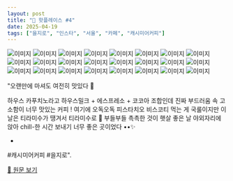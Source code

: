 ```yaml
---
layout: post
title: "📍 핫플레이스 #4"
date: 2025-04-19
tags: ["을지로", "인스타", "서울", "카페", "캐시미어커피"]
---
```


![이미지](https://scontent-ssn1-1.cdninstagram.com/v/t51.2885-19/335908644_131684123187302_500198509256456708_n.jpg?stp=dst-jpg_s150x150_tt6&_nc_ht=scontent-ssn1-1.cdninstagram.com&_nc_cat=102&_nc_oc=Q6cZ2QGhC3PTBPCcVhBFob5Om8gBpSgqvASJQqJESr6MxDG1zjw2bfMDi6EfFAymP5FgDyc&_nc_ohc=1wckaoxPwKoQ7kNvwFYINRo&_nc_gid=QOJhtR5crzGciJVWx3uC4Q&edm=APs17CUBAAAA&ccb=7-5&oh=00_AfFrkKUf-ffLK3IYmpDQ1NSx53kqJsf4jK5tQIJV_4sbRQ&oe=680987D8&_nc_sid=10d13b)
![이미지](https://scontent-ssn1-1.cdninstagram.com/v/t51.2885-15/489500677_18402242752100869_7849146220390191628_n.jpg?stp=dst-jpg_e15_tt6&efg=eyJ2ZW5jb2RlX3RhZyI6IkNBUk9VU0VMX0lURU0uaW1hZ2VfdXJsZ2VuLjcyMHg5MDAuc2RyLmY3NTc2MS5kZWZhdWx0X2NvdmVyX2ZyYW1lIn0&_nc_ht=scontent-ssn1-1.cdninstagram.com&_nc_cat=101&_nc_oc=Q6cZ2QH7Uz7FvgrvCMsywXCa-aU3pXPJtMlx2Vw_OULSuNyoAN_9UXEgTnpSViFJIBlXxgY&_nc_ohc=baLpERusJp8Q7kNvwFPk1d-&_nc_gid=QOJhtR5crzGciJVWx3uC4Q&edm=APs17CUBAAAA&ccb=7-5&ig_cache_key=MzYxMTkwMjI3MTg5MzU5OTg3MQ%3D%3D.3-ccb7-5&oh=00_AfEP5fxviHeiPFH18y0oLriHWYYvr2TkSRRUN8UeW7fwwg&oe=68096A9D&_nc_sid=10d13b)
![이미지](https://scontent-ssn1-1.cdninstagram.com/v/t51.2885-19/437741426_446461877800908_5445573032431614316_n.jpg?stp=dst-jpg_s150x150_tt6&_nc_ht=scontent-ssn1-1.cdninstagram.com&_nc_cat=100&_nc_oc=Q6cZ2QGhC3PTBPCcVhBFob5Om8gBpSgqvASJQqJESr6MxDG1zjw2bfMDi6EfFAymP5FgDyc&_nc_ohc=Yb0i-9_qAUUQ7kNvwHtMg5y&_nc_gid=QOJhtR5crzGciJVWx3uC4Q&edm=APs17CUBAAAA&ccb=7-5&oh=00_AfFL461lA-vg-n_LvTddPgFE2mRFinwoSJFX0VaGGFvF6Q&oe=6809680F&_nc_sid=10d13b)
![이미지](https://scontent-ssn1-1.cdninstagram.com/v/t51.2885-19/151847588_145859047356134_7406033834032805692_n.jpg?stp=dst-jpg_s150x150_tt6&_nc_ht=scontent-ssn1-1.cdninstagram.com&_nc_cat=102&_nc_oc=Q6cZ2QGhC3PTBPCcVhBFob5Om8gBpSgqvASJQqJESr6MxDG1zjw2bfMDi6EfFAymP5FgDyc&_nc_ohc=UD_s2Q9xJXIQ7kNvwGKlV9h&_nc_gid=QOJhtR5crzGciJVWx3uC4Q&edm=APs17CUBAAAA&ccb=7-5&oh=00_AfFDUS6u3cItwklSdSOfAZxsVuwa6P1AV-oB-cLQg1lZMw&oe=68098DB3&_nc_sid=10d13b)
![이미지](https://scontent-ssn1-1.cdninstagram.com/v/t51.2885-19/486407127_1196169382222151_6429178161865217852_n.jpg?stp=dst-jpg_s150x150_tt6&_nc_ht=scontent-ssn1-1.cdninstagram.com&_nc_cat=111&_nc_oc=Q6cZ2QGhC3PTBPCcVhBFob5Om8gBpSgqvASJQqJESr6MxDG1zjw2bfMDi6EfFAymP5FgDyc&_nc_ohc=10weaXV1ZO0Q7kNvwEO5PD9&_nc_gid=QOJhtR5crzGciJVWx3uC4Q&edm=APs17CUBAAAA&ccb=7-5&oh=00_AfHNiEfQU7Z2uV_NgG2tw4fh5RDjcswCCeFh9Xv11zEYMA&oe=68097988&_nc_sid=10d13b)
![이미지](https://scontent-ssn1-1.cdninstagram.com/v/t51.2885-19/437196741_787726490084213_3818757272439776629_n.jpg?stp=dst-jpg_s150x150_tt6&_nc_ht=scontent-ssn1-1.cdninstagram.com&_nc_cat=105&_nc_oc=Q6cZ2QGhC3PTBPCcVhBFob5Om8gBpSgqvASJQqJESr6MxDG1zjw2bfMDi6EfFAymP5FgDyc&_nc_ohc=G9UWO3YOV-gQ7kNvwGt_iek&_nc_gid=QOJhtR5crzGciJVWx3uC4Q&edm=APs17CUBAAAA&ccb=7-5&oh=00_AfHe5LVHkOAPMV0ni0EjZbJHGYHb5Sv1uI-6ZfhwCnnVoQ&oe=680983FD&_nc_sid=10d13b)
![이미지](https://scontent-ssn1-1.cdninstagram.com/v/t51.2885-19/286670224_296292106050675_1165332711468334110_n.jpg?stp=dst-jpg_s150x150_tt6&_nc_ht=scontent-ssn1-1.cdninstagram.com&_nc_cat=103&_nc_oc=Q6cZ2QGhC3PTBPCcVhBFob5Om8gBpSgqvASJQqJESr6MxDG1zjw2bfMDi6EfFAymP5FgDyc&_nc_ohc=qDGsIz97olgQ7kNvwE9k-k5&_nc_gid=QOJhtR5crzGciJVWx3uC4Q&edm=APs17CUBAAAA&ccb=7-5&oh=00_AfG3zQZhNZoz-i2rqg-j8AmfCqnDfiJ_as-ts8aMnRq6cA&oe=6809740D&_nc_sid=10d13b)
![이미지](https://scontent-ssn1-1.cdninstagram.com/v/t51.2885-19/441206289_1914520535661383_466874347812583948_n.jpg?stp=dst-jpg_s150x150_tt6&_nc_ht=scontent-ssn1-1.cdninstagram.com&_nc_cat=111&_nc_oc=Q6cZ2QGhC3PTBPCcVhBFob5Om8gBpSgqvASJQqJESr6MxDG1zjw2bfMDi6EfFAymP5FgDyc&_nc_ohc=aogN3e6PtRcQ7kNvwHLCxi_&_nc_gid=QOJhtR5crzGciJVWx3uC4Q&edm=APs17CUBAAAA&ccb=7-5&oh=00_AfH6yFdq_eRutAvNCOmIXglzlUYlD95jjIVpp9fvB06pdQ&oe=680982CA&_nc_sid=10d13b)
![이미지](https://scontent-ssn1-1.cdninstagram.com/v/t51.2885-19/254074276_1289253658202434_3774638457759503800_n.jpg?stp=dst-jpg_s150x150_tt6&_nc_ht=scontent-ssn1-1.cdninstagram.com&_nc_cat=110&_nc_oc=Q6cZ2QGhC3PTBPCcVhBFob5Om8gBpSgqvASJQqJESr6MxDG1zjw2bfMDi6EfFAymP5FgDyc&_nc_ohc=OjtAiADDDqwQ7kNvwHFeO31&_nc_gid=QOJhtR5crzGciJVWx3uC4Q&edm=APs17CUBAAAA&ccb=7-5&oh=00_AfFl9mV_yG7YbLAAtE65Q4CJMa-0m5Ze9m4YmJ2eWXcOlg&oe=6809832C&_nc_sid=10d13b)
![이미지](https://scontent-ssn1-1.cdninstagram.com/v/t51.2885-19/473184205_1752560718865353_4001180578271726210_n.jpg?stp=dst-jpg_s150x150_tt6&_nc_ht=scontent-ssn1-1.cdninstagram.com&_nc_cat=109&_nc_oc=Q6cZ2QGhC3PTBPCcVhBFob5Om8gBpSgqvASJQqJESr6MxDG1zjw2bfMDi6EfFAymP5FgDyc&_nc_ohc=WMxTISfItq4Q7kNvwEz4GQI&_nc_gid=QOJhtR5crzGciJVWx3uC4Q&edm=APs17CUBAAAA&ccb=7-5&oh=00_AfG-XXd-5CCm8MDBILxV6M_J1GtHnbjiPtLe7QbKNAIKIQ&oe=68096232&_nc_sid=10d13b)
![이미지](https://scontent-ssn1-1.cdninstagram.com/v/t51.2885-15/489445599_18401411611100869_8718234878334241833_n.jpg?stp=dst-jpg_e35_tt6&cb=30a688f7-4a514005&efg=eyJ2ZW5jb2RlX3RhZyI6IkNBUk9VU0VMX0lURU0uaW1hZ2VfdXJsZ2VuLjE0NDB4MTgwMC5zZHIuZjc1NzYxLmRlZmF1bHRfaW1hZ2UifQ&_nc_ht=scontent-ssn1-1.cdninstagram.com&_nc_cat=101&_nc_oc=Q6cZ2QHfmRo0Qnubc3Ka1UNMcjWDFKi6CHEr_QzFk-vFimdiNow-cEGQ4DF6QG9fHFljcWg&_nc_ohc=MX4svXcmR1kQ7kNvwFjyk1k&_nc_gid=QOJhtR5crzGciJVWx3uC4Q&edm=APs17CUBAAAA&ccb=7-5&ig_cache_key=MzYwODMxMTExODA0NDYwNDI5Mg%3D%3D.3-ccb7-5-cb30a688f7-4a514005&oh=00_AfEagrCVjMNEqXj0Rp9w6epK3QiVldQNfZebD1Ca0X39yA&oe=680994A4&_nc_sid=10d13b)
![이미지](https://scontent-ssn1-1.cdninstagram.com/v/t51.2885-19/407273643_734255208622313_8622785385349086665_n.jpg?stp=dst-jpg_s150x150_tt6&_nc_ht=scontent-ssn1-1.cdninstagram.com&_nc_cat=105&_nc_oc=Q6cZ2QGhC3PTBPCcVhBFob5Om8gBpSgqvASJQqJESr6MxDG1zjw2bfMDi6EfFAymP5FgDyc&_nc_ohc=35uAAOAWxkMQ7kNvwHnJg65&_nc_gid=QOJhtR5crzGciJVWx3uC4Q&edm=APs17CUBAAAA&ccb=7-5&oh=00_AfHlin8IBlvf_KQAq7lnw_rQmDxVRBJmVPETfGO48UAMxg&oe=68096D45&_nc_sid=10d13b)
![이미지](https://scontent-ssn1-1.cdninstagram.com/v/t51.2885-15/489700301_18401411791100869_6066145970573627534_n.jpg?stp=dst-jpg_e15_tt6&efg=eyJ2ZW5jb2RlX3RhZyI6IkNBUk9VU0VMX0lURU0uaW1hZ2VfdXJsZ2VuLjcyMHg5MDAuc2RyLmY3NTc2MS5kZWZhdWx0X2NvdmVyX2ZyYW1lIn0&_nc_ht=scontent-ssn1-1.cdninstagram.com&_nc_cat=101&_nc_oc=Q6cZ2QHfmRo0Qnubc3Ka1UNMcjWDFKi6CHEr_QzFk-vFimdiNow-cEGQ4DF6QG9fHFljcWg&_nc_ohc=2gMHsPw07DkQ7kNvwHNcKjo&_nc_gid=QOJhtR5crzGciJVWx3uC4Q&edm=APs17CUBAAAA&ccb=7-5&ig_cache_key=MzYwODMwNjYyNDMxNzcyMjQxMA%3D%3D.3-ccb7-5&oh=00_AfGYv23OnBeh7H8oAzeYq4Pq_711VaedZN_pXLtiQk64QA&oe=68097908&_nc_sid=10d13b)
![이미지](https://scontent-ssn1-1.cdninstagram.com/v/t51.2885-15/491462331_18402348988100869_5603381905294281167_n.jpg?stp=dst-jpg_e15_tt6&efg=eyJ2ZW5jb2RlX3RhZyI6IkNBUk9VU0VMX0lURU0uaW1hZ2VfdXJsZ2VuLjcyMHg5MDAuc2RyLmY3NTc2MS5kZWZhdWx0X2NvdmVyX2ZyYW1lIn0&_nc_ht=scontent-ssn1-1.cdninstagram.com&_nc_cat=101&_nc_oc=Q6cZ2QH7Uz7FvgrvCMsywXCa-aU3pXPJtMlx2Vw_OULSuNyoAN_9UXEgTnpSViFJIBlXxgY&_nc_ohc=DdmfeUdnnm8Q7kNvwEoF0SO&_nc_gid=QOJhtR5crzGciJVWx3uC4Q&edm=APs17CUBAAAA&ccb=7-5&ig_cache_key=MzYxMjM1NDk5MjQ3MDM3OTE3MA%3D%3D.3-ccb7-5&oh=00_AfHzLJK6PzLxJ5ieSP_ANkonzYfGqsBD-ZBONJ3TheYE8w&oe=6809899E&_nc_sid=10d13b)
![이미지](https://scontent-ssn1-1.cdninstagram.com/v/t51.2885-19/458277690_3922511591404540_265108197434193010_n.jpg?stp=dst-jpg_s150x150_tt6&_nc_ht=scontent-ssn1-1.cdninstagram.com&_nc_cat=104&_nc_oc=Q6cZ2QGhC3PTBPCcVhBFob5Om8gBpSgqvASJQqJESr6MxDG1zjw2bfMDi6EfFAymP5FgDyc&_nc_ohc=iCO2aCiiUsAQ7kNvwFcWl8n&_nc_gid=QOJhtR5crzGciJVWx3uC4Q&edm=APs17CUBAAAA&ccb=7-5&oh=00_AfFGB4LKvwSCn5g4qMOSuTXKXumrOP9LtspedRfe63wg8g&oe=68098A09&_nc_sid=10d13b)
![이미지](https://scontent-ssn1-1.cdninstagram.com/v/t51.2885-19/440572269_972445090987820_4087489986540951990_n.jpg?stp=dst-jpg_s150x150_tt6&_nc_ht=scontent-ssn1-1.cdninstagram.com&_nc_cat=108&_nc_oc=Q6cZ2QGhC3PTBPCcVhBFob5Om8gBpSgqvASJQqJESr6MxDG1zjw2bfMDi6EfFAymP5FgDyc&_nc_ohc=FtWOPMmHV-8Q7kNvwGlfHbs&_nc_gid=QOJhtR5crzGciJVWx3uC4Q&edm=APs17CUBAAAA&ccb=7-5&oh=00_AfEV69sfFDYrGNjBEXGqOiHLA_zMUAiRCCVLqQDNtsUh8g&oe=68096FB7&_nc_sid=10d13b)
![이미지](https://scontent-ssn1-1.cdninstagram.com/v/t51.2885-15/491462181_18402076252100869_2617319878836959312_n.jpg?stp=dst-jpg_e35_tt6&cb=30a688f7-4a514005&efg=eyJ2ZW5jb2RlX3RhZyI6IkNBUk9VU0VMX0lURU0uaW1hZ2VfdXJsZ2VuLjE0NDB4MTgwMC5zZHIuZjc1NzYxLmRlZmF1bHRfaW1hZ2UifQ&_nc_ht=scontent-ssn1-1.cdninstagram.com&_nc_cat=101&_nc_oc=Q6cZ2QH7Uz7FvgrvCMsywXCa-aU3pXPJtMlx2Vw_OULSuNyoAN_9UXEgTnpSViFJIBlXxgY&_nc_ohc=uWTPokl7oqkQ7kNvwEWBjIS&_nc_gid=QOJhtR5crzGciJVWx3uC4Q&edm=APs17CUBAAAA&ccb=7-5&ig_cache_key=MzYxMTE2Mjc2MTUxMzg0ODk4OA%3D%3D.3-ccb7-5-cb30a688f7-4a514005&oh=00_AfF2rpcYO7KSv8QV5_JfebyxThX_QuxcI-RlfizEBIwtfg&oe=68097F6D&_nc_sid=10d13b)
![이미지](https://scontent-ssn1-1.cdninstagram.com/v/t51.2885-19/400205605_303992789167196_6248113041217822443_n.jpg?stp=dst-jpg_s150x150_tt6&_nc_ht=scontent-ssn1-1.cdninstagram.com&_nc_cat=108&_nc_oc=Q6cZ2QGhC3PTBPCcVhBFob5Om8gBpSgqvASJQqJESr6MxDG1zjw2bfMDi6EfFAymP5FgDyc&_nc_ohc=2f_U97Itov4Q7kNvwGykwpG&_nc_gid=QOJhtR5crzGciJVWx3uC4Q&edm=APs17CUBAAAA&ccb=7-5&oh=00_AfEZH-nthE35MyMPqxD4MjvVbTWGhDgnU7iVTXDXjdOh0w&oe=68097495&_nc_sid=10d13b)
![이미지](https://scontent-ssn1-1.cdninstagram.com/v/t51.2885-15/491423420_1486899568955456_7820499761006070537_n.jpg?stp=dst-jpg_e15_tt6&cb=30a688f7-4a514005&efg=eyJ2ZW5jb2RlX3RhZyI6IkNMSVBTLmltYWdlX3VybGdlbi42NDB4MTEzNi5zZHIuZjcxODc4Lm5mcmFtZV9jb3Zlcl9mcmFtZSJ9&_nc_ht=scontent-ssn1-1.cdninstagram.com&_nc_cat=108&_nc_oc=Q6cZ2QH7Uz7FvgrvCMsywXCa-aU3pXPJtMlx2Vw_OULSuNyoAN_9UXEgTnpSViFJIBlXxgY&_nc_ohc=2lIXJO5zsBwQ7kNvwHtV-xJ&_nc_gid=QOJhtR5crzGciJVWx3uC4Q&edm=APs17CUBAAAA&ccb=7-5&ig_cache_key=MzYxNDE1NzMyNDcyNTU0NDYzMA%3D%3D.3-ccb7-5-cb30a688f7-4a514005&oh=00_AfEcaTbFJEV1MrxRJ3qVCUMXHIGw602NEGf_aOABdhuAaQ&oe=680992C3&_nc_sid=10d13b)
![이미지](https://scontent-ssn1-1.cdninstagram.com/v/t51.2885-19/375839291_1028348491942608_1494756028731607459_n.jpg?stp=dst-jpg_s150x150_tt6&_nc_ht=scontent-ssn1-1.cdninstagram.com&_nc_cat=100&_nc_oc=Q6cZ2QGhC3PTBPCcVhBFob5Om8gBpSgqvASJQqJESr6MxDG1zjw2bfMDi6EfFAymP5FgDyc&_nc_ohc=ST-PFZkUwkkQ7kNvwGxQCAw&_nc_gid=QOJhtR5crzGciJVWx3uC4Q&edm=APs17CUBAAAA&ccb=7-5&oh=00_AfF8zH_YWhgD5RY1xy9f3kygn5KWgzvyCxPEgfrr6yvONA&oe=68097C3D&_nc_sid=10d13b)
![이미지](https://scontent-ssn1-1.cdninstagram.com/v/t51.2885-15/491464173_18402510589100869_5551503254846417761_n.jpg?stp=dst-jpg_e35_tt6&cb=30a688f7-4a514005&efg=eyJ2ZW5jb2RlX3RhZyI6IkNBUk9VU0VMX0lURU0uaW1hZ2VfdXJsZ2VuLjE0NDB4MTgwMC5zZHIuZjc1NzYxLmRlZmF1bHRfaW1hZ2UifQ&_nc_ht=scontent-ssn1-1.cdninstagram.com&_nc_cat=101&_nc_oc=Q6cZ2QH7Uz7FvgrvCMsywXCa-aU3pXPJtMlx2Vw_OULSuNyoAN_9UXEgTnpSViFJIBlXxgY&_nc_ohc=nyy88Gn0DDAQ7kNvwGj-GBO&_nc_gid=QOJhtR5crzGciJVWx3uC4Q&edm=APs17CUBAAAA&ccb=7-5&ig_cache_key=MzYxMzI0Mjg2MjgzNzU0MDE1Mw%3D%3D.3-ccb7-5-cb30a688f7-4a514005&oh=00_AfFbckibvNZa4W2XhM2fOv0q3tQT8M9xZIC2ENYt6fF8MQ&oe=68097553&_nc_sid=10d13b)
![이미지](https://scontent-muc2-1.cdninstagram.com/v/t51.2885-19/464760996_1254146839119862_3605321457742435801_n.png?stp=dst-jpg_e0_s150x150_tt6&cb=8577c754-c2464923&_nc_ht=scontent-muc2-1.cdninstagram.com&_nc_cat=1&_nc_oc=Q6cZ2QHVbyE6lWxLBYH1_P4Zm3SV_PmyiflDUdtENVDU9VP4XT_Vb__AeAWauCmVhjcpgZ0&_nc_ohc=ZiRdUaUp31AQ7kNvwFyaCiC&_nc_gid=eJ5WQcgwEeSeyDVMMqx5JQ&edm=APXIsjUBAAAA&ccb=7-5&ig_cache_key=YW5vbnltb3VzX3Byb2ZpbGVfcGlj.3-ccb7-5-cb8577c754-c2464923&oh=00_AfHY9eAgdiabe2Ghq4-03Vk6xVv5YPFgwFKUtyz4TYylgw&oe=68097228&_nc_sid=ed4851)
![이미지](https://scontent-ssn1-1.cdninstagram.com/v/t51.2885-19/455840798_992941415936960_2385382744845716519_n.jpg?stp=dst-jpg_s150x150_tt6&_nc_ht=scontent-ssn1-1.cdninstagram.com&_nc_cat=108&_nc_oc=Q6cZ2QGhC3PTBPCcVhBFob5Om8gBpSgqvASJQqJESr6MxDG1zjw2bfMDi6EfFAymP5FgDyc&_nc_ohc=aHK4oApAbtoQ7kNvwH7f-ko&_nc_gid=QOJhtR5crzGciJVWx3uC4Q&edm=APs17CUBAAAA&ccb=7-5&oh=00_AfEiShh7bjMoHwE28szy6Jdb26KVni7zC47TbQWgpk5wLw&oe=680976A6&_nc_sid=10d13b)
![이미지](https://scontent-ssn1-1.cdninstagram.com/v/t51.2885-15/491461808_18402426304100869_6647261776302042390_n.jpg?stp=dst-jpg_e35_tt6&cb=30a688f7-4a514005&efg=eyJ2ZW5jb2RlX3RhZyI6IkNBUk9VU0VMX0lURU0uaW1hZ2VfdXJsZ2VuLjE0NDB4MTgwMC5zZHIuZjc1NzYxLmRlZmF1bHRfaW1hZ2UifQ&_nc_ht=scontent-ssn1-1.cdninstagram.com&_nc_cat=101&_nc_oc=Q6cZ2QH7Uz7FvgrvCMsywXCa-aU3pXPJtMlx2Vw_OULSuNyoAN_9UXEgTnpSViFJIBlXxgY&_nc_ohc=APxHm65y6cEQ7kNvwGAuKxt&_nc_gid=QOJhtR5crzGciJVWx3uC4Q&edm=APs17CUBAAAA&ccb=7-5&ig_cache_key=MzYxMjc3MDExMzA1MjU3NDI3Mg%3D%3D.3-ccb7-5-cb30a688f7-4a514005&oh=00_AfGUU_N3WkAaIEVp0ep8XaNOvv-MClJAyx5hekFAus5b5w&oe=68097FF0&_nc_sid=10d13b)

"오랜만에 마셔도 여전히 맛있다 🧡

하우스 카푸치노라고 하우스밀크 + 에스프레소 + 코코아 조합인데 진짜 부드러움 속 고소함이 너무 맛있는 커피 ! 여기에 오독오독 피스타치오 비스코티 먹는 게 국룰이지만 이날은 티라미수가 땡겨서 티라미수로 🤭 부들부들 촉촉한 것이 햇살 좋은 날 야외자리에 앉아 chill-한 시간 보내기 너무 좋은 곳이었다 ••✨

-

#캐시미어커피 #을지로".

[🔗 원문 보기](https://www.instagram.com/p/DITS9uvJ3FY/)
